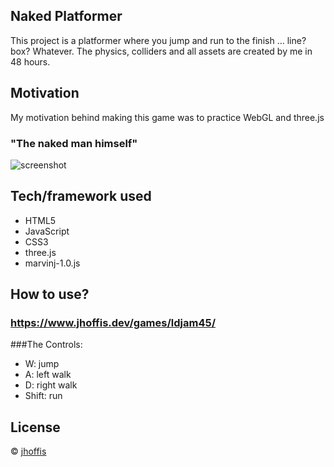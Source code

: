## Naked Platformer
This project is a platformer where you jump and run to the finish ... line? box? Whatever. 
The physics, colliders and all assets are created by me in 48 hours.

## Motivation
My motivation behind making this game was to practice WebGL and three.js

### "The naked man himself"
![screenshot](https://jhoffis.dev/pics/ldjam45thumb.jpg)

## Tech/framework used
- HTML5
- JavaScript
- CSS3
- three.js
- marvinj-1.0.js

## How to use?
### https://www.jhoffis.dev/games/ldjam45/
###The Controls:
- W: jump 
- A: left walk
- D: right walk
- Shift: run

## License
© [jhoffis]()
